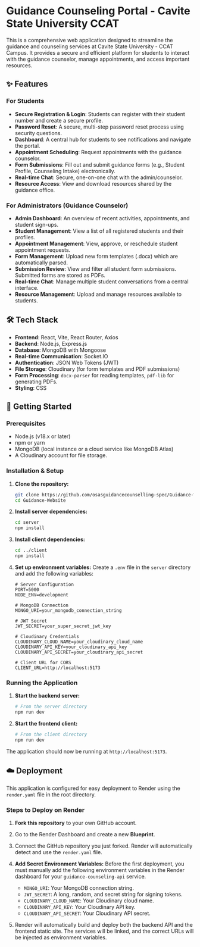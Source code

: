 # Guidance Counseling Portal - Cavite State University CCAT

This is a comprehensive web application designed to streamline the guidance and counseling services at Cavite State University - CCAT Campus. It provides a secure and efficient platform for students to interact with the guidance counselor, manage appointments, and access important resources.

## ✨ Features

### For Students
- **Secure Registration & Login**: Students can register with their student number and create a secure profile.
- **Password Reset**: A secure, multi-step password reset process using security questions.
- **Dashboard**: A central hub for students to see notifications and navigate the portal.
- **Appointment Scheduling**: Request appointments with the guidance counselor.
- **Form Submissions**: Fill out and submit guidance forms (e.g., Student Profile, Counseling Intake) electronically.
- **Real-time Chat**: Secure, one-on-one chat with the admin/counselor.
- **Resource Access**: View and download resources shared by the guidance office.

### For Administrators (Guidance Counselor)
- **Admin Dashboard**: An overview of recent activities, appointments, and student sign-ups.
- **Student Management**: View a list of all registered students and their profiles.
- **Appointment Management**: View, approve, or reschedule student appointment requests.
- **Form Management**: Upload new form templates (.docx) which are automatically parsed.
- **Submission Review**: View and filter all student form submissions. Submitted forms are stored as PDFs.
- **Real-time Chat**: Manage multiple student conversations from a central interface.
- **Resource Management**: Upload and manage resources available to students.

## 🛠️ Tech Stack

- **Frontend**: React, Vite, React Router, Axios
- **Backend**: Node.js, Express.js
- **Database**: MongoDB with Mongoose
- **Real-time Communication**: Socket.IO
- **Authentication**: JSON Web Tokens (JWT)
- **File Storage**: Cloudinary (for form templates and PDF submissions)
- **Form Processing**: `docx-parser` for reading templates, `pdf-lib` for generating PDFs.
- **Styling**: CSS

## 🚀 Getting Started

### Prerequisites

- Node.js (v18.x or later)
- npm or yarn
- MongoDB (local instance or a cloud service like MongoDB Atlas)
- A Cloudinary account for file storage.

### Installation & Setup

1.  **Clone the repository:**
    ```bash
    git clone https://github.com/osasguidancecounselling-spec/Guidance-Website.git
    cd Guidance-Website
    ```

2.  **Install server dependencies:**
    ```bash
    cd server
    npm install
    ```

3.  **Install client dependencies:**
    ```bash
    cd ../client
    npm install
    ```

4.  **Set up environment variables:**
    Create a `.env` file in the `server` directory and add the following variables:

    ```env
    # Server Configuration
    PORT=5000
    NODE_ENV=development

    # MongoDB Connection
    MONGO_URI=your_mongodb_connection_string

    # JWT Secret
    JWT_SECRET=your_super_secret_jwt_key

    # Cloudinary Credentials
    CLOUDINARY_CLOUD_NAME=your_cloudinary_cloud_name
    CLOUDINARY_API_KEY=your_cloudinary_api_key
    CLOUDINARY_API_SECRET=your_cloudinary_api_secret

    # Client URL for CORS
    CLIENT_URL=http://localhost:5173
    ```

### Running the Application

1.  **Start the backend server:**
    ```bash
    # From the server directory
    npm run dev
    ```

2.  **Start the frontend client:**
    ```bash
    # From the client directory
    npm run dev
    ```

The application should now be running at `http://localhost:5173`.

## ☁️ Deployment

This application is configured for easy deployment to Render using the `render.yaml` file in the root directory.

### Steps to Deploy on Render

1.  **Fork this repository** to your own GitHub account.
2.  Go to the Render Dashboard and create a new **Blueprint**.
3.  Connect the GitHub repository you just forked. Render will automatically detect and use the `render.yaml` file.
4.  **Add Secret Environment Variables:** Before the first deployment, you must manually add the following environment variables in the Render dashboard for your `guidance-counseling-api` service.
    -   `MONGO_URI`: Your MongoDB connection string.
    -   `JWT_SECRET`: A long, random, and secret string for signing tokens.
    -   `CLOUDINARY_CLOUD_NAME`: Your Cloudinary cloud name.
    -   `CLOUDINARY_API_KEY`: Your Cloudinary API key.
    -   `CLOUDINARY_API_SECRET`: Your Cloudinary API secret.

5.  Render will automatically build and deploy both the backend API and the frontend static site. The services will be linked, and the correct URLs will be injected as environment variables.